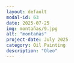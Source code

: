 ```yaml
---
layout: default
modal-id: 63
date: 2025-07-25
img: montañas/9.jpg
alt: "montañas"
project-date: July 2025
category: Oil Painting
description: "Oleo"
---
```

